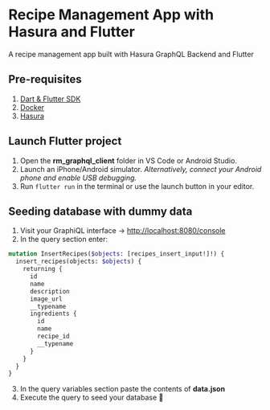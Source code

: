 # Recipe Management App with Hasura and Flutter

A recipe management app built with Hasura GraphQL Backend and Flutter

## Pre-requisites

1. [Dart & Flutter SDK](https://flutter.dev)
2. [Docker](https://www.docker.com/get-started)
3. [Hasura](https://hasura.io/docs/1.0/graphql/core/getting-started/index.html#getting-started)

## Launch Flutter project

1. Open the **rm_graphql_client** folder in VS Code or Android Studio.
2. Launch an iPhone/Android simulator. _Alternatively, connect your Android phone and enable USB debugging._
2. Run `flutter run` in the terminal or use the launch button in your editor.

## Seeding database with dummy data

1. Visit your GraphiQL interface -> [http://localhost:8080/console](http://localhost:8080/console)
2. In the query section enter:
```graphql
mutation InsertRecipes($objects: [recipes_insert_input!]!) {
  insert_recipes(objects: $objects) {
    returning {
      id
      name
      description
      image_url
      __typename
      ingredients {
        id
        name
        recipe_id
        __typename
      }
    }
  }
}
```
3. In the query variables section paste the contents of **data.json**
4. Execute the query to seed your database 🚀
